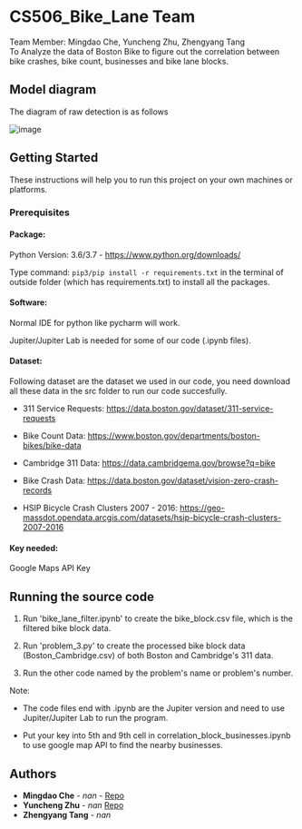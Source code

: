 # CS506_Bike_Lane Team
Team Member: Mingdao Che, Yuncheng Zhu, Zhengyang Tang <br>
To Analyze the data of Boston Bike to figure out the correlation between bike crashes, bike count, businesses and bike lane blocks.<br>

## Model diagram

The diagram of raw detection is as follows

![image](...) 


## Getting Started

These instructions will help you to run this project on your own machines or platforms.

### Prerequisites

#### Package:
Python Version: 3.6/3.7 - https://www.python.org/downloads/<br>		

Type command: `pip3/pip install -r requirements.txt` in the terminal of outside folder (which has requirements.txt) to install all the packages.

#### Software:

Normal IDE for python like pycharm will work.

Jupiter/Jupiter Lab is needed for some of our code (.ipynb files).

#### Dataset:
Following dataset are the dataset we used in our code, you need download all these data in the src folder to run our code succesfully.

- 311 Service Requests: https://data.boston.gov/dataset/311-service-requests

- Bike Count Data: https://www.boston.gov/departments/boston-bikes/bike-data

- Cambridge 311 Data: https://data.cambridgema.gov/browse?q=bike

- Bike Crash Data: https://data.boston.gov/dataset/vision-zero-crash-records

- HSIP Bicycle Crash Clusters 2007 - 2016: https://geo-massdot.opendata.arcgis.com/datasets/hsip-bicycle-crash-clusters-2007-2016

#### Key needed: 
Google Maps API Key<br>

## Running the source code

1. Run 'bike_lane_filter.ipynb' to create the bike_block.csv file, which is the filtered bike block data.

2. Run 'problem_3.py' to create the processed bike block data (Boston_Cambridge.csv) of both Boston and Cambridge's 311 data.

3. Run the other code named by the problem's name or problem's number.

Note:

- The code files end with .ipynb are the Jupiter version and need to use Jupiter/Jupiter Lab to run the program.

- Put your key into 5th and 9th cell in correlation_block_businesses.ipynb to use google map API to find the nearby businesses.
## Authors

* **Mingdao Che** - *nan* - [Repo](https://github.com/mdche001/)
* **Yuncheng Zhu** - *nan* [Repo](https://github.com/YanzuWuu)
* **Zhengyang Tang** - *nan*
